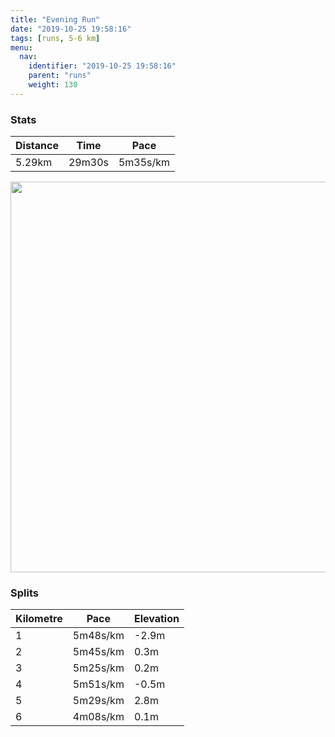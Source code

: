 ```yaml
---
title: "Evening Run"
date: "2019-10-25 19:58:16"
tags: [runs, 5-6 km]
menu:
  nav:
    identifier: "2019-10-25 19:58:16"
    parent: "runs"
    weight: 130
---
```


### Stats

| Distance | Time | Pace |
|----------|------|------|
|5.29km|29m30s|5m35s/km|

<img src='https://maps.googleapis.com/maps/api/staticmap?maptype=terrain&path=enc:emjeIxhyLBq@MQg@mAu@kAME_@d@OJaAXIJIXCDIBCEGe@Lm@SAOQEWACC@?HHXA^Kf@B`@Nb@p@t@P^FDDN?d@F`AFd@X`@FPCV?hBB^TlAn@pBl@vARr@\t@f@j@j@b@bA~@RH\MV?l@DLBXRb@`@PVNXp@pBl@nAl@`A\\fBbCN`@f@p@b@~@APBRXp@DT`@~@Jb@HRH\D`@X`AvAlGP|@LrA^jB\bC\`B\bCDdANdANfCVtAV`AN~@B\@ZRdAB`@?DIJKBEAUyBHF@FXxCGnBPr@@TKVIFITG|@FhA@j@JjBLbALd@Hh@AvAJ`A@f@@~BOvADp@?hAUlAMnBBVEVAz@Hr@BL@XG\MWIWOuA@M^s@VYH]Fc@?o@RyAB[EcAGe@IQVmBOy@G}@OwAWkAGq@HeBRsANqBKQAuAEOE_AIYSkBIi@EoBVrBD@HCFE@GCg@Oi@Q{@McAa@qB]mCa@eBuAwLkAyGUcAkAkEq@sBq@_COm@K{@Yy@EII?W@Sc@]g@gA{Aq@y@_AgBmAsDc@s@YUWEiAQe@L]Ss@}@q@o@m@q@a@o@iA}C&key=AIzaSyBPVQ_iynBzLujdhfLzy8Z-5zczbktE55k&size=800x800&scale=2&markers=color:yellow|label:S|53.47043,-2.26461&markers=color:green|label:F|53.47112999999998,-2.2673799999999984' width='625' />

### Splits

| Kilometre | Pace | Elevation |
|------|------|-----------|
|1|5m48s/km|-2.9m|
|2|5m45s/km|0.3m|
|3|5m25s/km|0.2m|
|4|5m51s/km|-0.5m|
|5|5m29s/km|2.8m|
|6|4m08s/km|0.1m|
